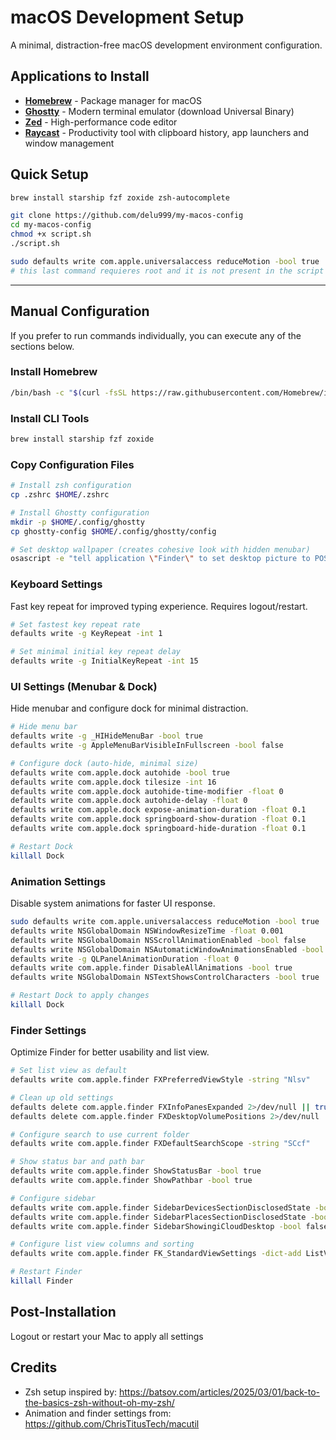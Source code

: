 # macOS Development Setup

A minimal, distraction-free macOS development environment configuration.

## Applications to Install

- [**Homebrew**](https://brew.sh/) - Package manager for macOS
- [**Ghostty**](https://ghostty.org/download) - Modern terminal emulator (download Universal Binary)
- [**Zed**](https://zed.dev/download) - High-performance code editor
- [**Raycast**](https://www.raycast.com/) - Productivity tool with clipboard history, app launchers and window management

## Quick Setup

```bash
brew install starship fzf zoxide zsh-autocomplete

git clone https://github.com/delu999/my-macos-config
cd my-macos-config
chmod +x script.sh
./script.sh

sudo defaults write com.apple.universalaccess reduceMotion -bool true
# this last command requieres root and it is not present in the script

```

---

## Manual Configuration

If you prefer to run commands individually, you can execute any of the sections below.

### Install Homebrew

```bash
/bin/bash -c "$(curl -fsSL https://raw.githubusercontent.com/Homebrew/install/HEAD/install.sh)"
```

### Install CLI Tools

```bash
brew install starship fzf zoxide
```

### Copy Configuration Files

```bash
# Install zsh configuration
cp .zshrc $HOME/.zshrc

# Install Ghostty configuration
mkdir -p $HOME/.config/ghostty
cp ghostty-config $HOME/.config/ghostty/config

# Set desktop wallpaper (creates cohesive look with hidden menubar)
osascript -e "tell application \"Finder\" to set desktop picture to POSIX file \"$PWD/wallpaper.jpg\""
```

### Keyboard Settings

Fast key repeat for improved typing experience. Requires logout/restart.

```bash
# Set fastest key repeat rate
defaults write -g KeyRepeat -int 1

# Set minimal initial key repeat delay
defaults write -g InitialKeyRepeat -int 15
```

### UI Settings (Menubar & Dock)

Hide menubar and configure dock for minimal distraction.

```bash
# Hide menu bar
defaults write -g _HIHideMenuBar -bool true
defaults write -g AppleMenuBarVisibleInFullscreen -bool false

# Configure dock (auto-hide, minimal size)
defaults write com.apple.dock autohide -bool true
defaults write com.apple.dock tilesize -int 16
defaults write com.apple.dock autohide-time-modifier -float 0
defaults write com.apple.dock autohide-delay -float 0
defaults write com.apple.dock expose-animation-duration -float 0.1
defaults write com.apple.dock springboard-show-duration -float 0.1
defaults write com.apple.dock springboard-hide-duration -float 0.1

# Restart Dock
killall Dock
```

### Animation Settings

Disable system animations for faster UI response.

```bash
sudo defaults write com.apple.universalaccess reduceMotion -bool true
defaults write NSGlobalDomain NSWindowResizeTime -float 0.001
defaults write NSGlobalDomain NSScrollAnimationEnabled -bool false
defaults write NSGlobalDomain NSAutomaticWindowAnimationsEnabled -bool false
defaults write -g QLPanelAnimationDuration -float 0
defaults write com.apple.finder DisableAllAnimations -bool true
defaults write NSGlobalDomain NSTextShowsControlCharacters -bool true

# Restart Dock to apply changes
killall Dock
```

### Finder Settings

Optimize Finder for better usability and list view.

```bash
# Set list view as default
defaults write com.apple.finder FXPreferredViewStyle -string "Nlsv"

# Clean up old settings
defaults delete com.apple.finder FXInfoPanesExpanded 2>/dev/null || true
defaults delete com.apple.finder FXDesktopVolumePositions 2>/dev/null || true

# Configure search to use current folder
defaults write com.apple.finder FXDefaultSearchScope -string "SCcf"

# Show status bar and path bar
defaults write com.apple.finder ShowStatusBar -bool true
defaults write com.apple.finder ShowPathbar -bool true

# Configure sidebar
defaults write com.apple.finder SidebarDevicesSectionDisclosedState -bool true
defaults write com.apple.finder SidebarPlacesSectionDisclosedState -bool true
defaults write com.apple.finder SidebarShowingiCloudDesktop -bool false

# Configure list view columns and sorting
defaults write com.apple.finder FK_StandardViewSettings -dict-add ListViewSettings '{ "columns" = ( { "ascending" = 1; "identifier" = "name"; "visible" = 1; "width" = 300; }, { "ascending" = 0; "identifier" = "dateModified"; "visible" = 1; "width" = 181; }, { "ascending" = 0; "identifier" = "size"; "visible" = 1; "width" = 97; } ); "iconSize" = 16; "showIconPreview" = 0; "sortColumn" = "name"; "textSize" = 12; "useRelativeDates" = 1; }'

# Restart Finder
killall Finder
```

## Post-Installation
Logout or restart your Mac to apply all settings

## Credits

- Zsh setup inspired by: https://batsov.com/articles/2025/03/01/back-to-the-basics-zsh-without-oh-my-zsh/
- Animation and finder settings from: https://github.com/ChrisTitusTech/macutil
